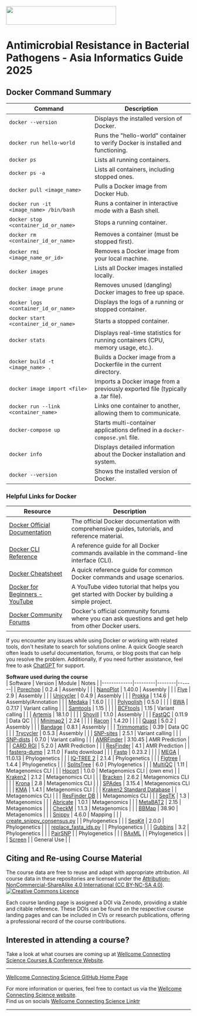 # <img src="https://coursesandconferences.wellcomeconnectingscience.org/wp-content/themes/wcc_courses_and_conferences/dist/assets/svg/logo.svg" width="300" height="50"> 
# Antimicrobial Resistance in Bacterial Pathogens - Asia Informatics Guide 2025


## Docker Command Summary 
| Command                                | Description                                                                                           |
|----------------------------------------|-------------------------------------------------------------------------------------------------------|
| `docker --version`                     | Displays the installed version of Docker.                                                              |
| `docker run hello-world`               | Runs the "hello-world" container to verify Docker is installed and functioning.                        |
| `docker ps`                            | Lists all running containers.                                                                          |
| `docker ps -a`                         | Lists all containers, including stopped ones.                                                          |
| `docker pull <image_name>`             | Pulls a Docker image from Docker Hub.                                                                  |
| `docker run -it <image_name> /bin/bash` | Runs a container in interactive mode with a Bash shell.                                                |
| `docker stop <container_id_or_name>`   | Stops a running container.                                                                            |
| `docker rm <container_id_or_name>`     | Removes a container (must be stopped first).                                                           |
| `docker rmi <image_name_or_id>`        | Removes a Docker image from your local machine.                                                       |
| `docker images`                        | Lists all Docker images installed locally.                                                             |
| `docker image prune`                   | Removes unused (dangling) Docker images to free up space.                                             |
| `docker logs <container_id_or_name>`   | Displays the logs of a running or stopped container.                                                   |
| `docker start <container_id_or_name>`  | Starts a stopped container.                                                                           |
| `docker stats`                         | Displays real-time statistics for running containers (CPU, memory usage, etc.).                       |
| `docker build -t <image_name> .`       | Builds a Docker image from a Dockerfile in the current directory.                                      |
| `docker image import <file>`           | Imports a Docker image from a previously exported file (typically a .tar file).                                      |
| `docker run --link <container_name>`   | Links one container to another, allowing them to communicate.                                          |
| `docker-compose up`                    | Starts multi-container applications defined in a `docker-compose.yml` file.                           |
| `docker info`                          | Displays detailed information about the Docker installation and system.                               |
| `docker --version`                     | Shows the installed version of Docker.                                                                 |

### Helpful Links for Docker

| Resource | Description |
|----------|-------------|
| [Docker Official Documentation](https://docs.docker.com/) | The official Docker documentation with comprehensive guides, tutorials, and reference material. |
| [Docker CLI Reference](https://docs.docker.com/engine/reference/commandline/docker/) | A reference guide for all Docker commands available in the command-line interface (CLI). |
| [Docker Cheatsheet](https://dockerlabs.collabnix.com/docker/cheatsheet/) | A quick reference guide for common Docker commands and usage scenarios. |
| [Docker for Beginners - YouTube](https://www.youtube.com/watch?v=3c-iBn73dDE) | A YouTube video tutorial that helps you get started with Docker by building a simple project. |
| [Docker Community Forums](https://forums.docker.com/) | Docker's official community forums where you can ask questions and get help from other Docker users. |

If you encounter any issues while using Docker or working with related tools, don't hesitate to search for solutions online. A quick Google search often leads to useful documentation, forums, or blog posts that can help you resolve the problem. Additionally, if you need further assistance, feel free to ask [ChatGPT](https://chatgpt.com/) for support. 

**Software used during the course**      
| Software | Version | Module | Notes |
|-------------|---------|--------|-------|
| [Porechop](https://github.com/rrwick/Porechop) | 0.2.4 | Assembly | |
| [NanoPlot](https://github.com/wdecoster/NanoPlot) | 1.40.0 | Assembly | |
| [Flye](https://github.com/fenderglass/Flye) | 2.9 | Assembly | |
| [Unicycler](https://github.com/rrwick/Unicycler) | 0.4.9 | Assembly | |
| [Prokka](https://github.com/tseemann/prokka) | 1.14.6 | Assembly/Annotation | |
| [Medaka](https://github.com/nanoporetech/medaka) | 1.6.0 | | |
| [Polypolish](https://github.com/rrwick/Polypolish/wiki/Installation) | 0.5.0 | | |
| [BWA](https://sourceforge.net/projects/bio-bwa/files/) | 0.7.17 | Variant calling | |
| [Samtools](https://sourceforge.net/projects/samtools/files/samtools/) | 1.15 | | |
| [BCFtools](https://sourceforge.net/projects/samtools/files/samtools/) | 1.15 | Variant calling | |
| [Artemis](https://www.sanger.ac.uk/tool/artemis/) | 18.1.0 | | |
| [Shovill](https://github.com/tseemann/shovill) | 1.1.0 | Assembly | |
| [FastQC](https://www.bioinformatics.babraham.ac.uk/projects/fastqc/) | 0.11.9 | Data QC | |
| [Minimap2](https://github.com/lh3/minimap2) | 2.24 | | |
| [Racon](https://github.com/isovic/racon) | 1.4.20 | | |
| [Quast](https://quast.sourceforge.net/install.html) | 5.0.2 | Assembly | |
| [Bandage](http://rrwick.github.io/Bandage/) | 0.8.1 | Assembly | |
| [Trimmomatic](http://www.usadellab.org/cms/?page=trimmomatic) | 0.39 | Data QC | |
| [Trycycler](https://github.com/rrwick/Trycycler) | 0.5.3 | Assembly | |
| [SNP-sites](https://github.com/sanger-pathogens/snp-sites) | 2.5.1 | Variant calling | |
| [SNP-dists](https://github.com/tseemann/snp-dists) | 0.7.0 | Variant calling | |
| [AMRFinder](https://www.ncbi.nlm.nih.gov/pathogens/antimicrobial-resistance/AMRFinder/) | 3.10.45 | AMR Prediction | |
| [CARD RGI](https://github.com/arpcard/rgi) | 5.2.0 | AMR Prediction | |
| [ResFinder](https://bitbucket.org/genomicepidemiology/resfinder/src/master/) | 4.1 | AMR Prediction | |
| [fasterq-dump](https://github.com/ncbi/sra-tools) | 2.11.0 | Fastq download | |
| [Fastp](https://github.com/OpenGene/fastp) | 0.23.2 | | |
| [MEGA](https://www.megasoftware.net/) | 11.0.13 | Phylogenetics | |
| [IQ-TREE 2](http://www.iqtree.org/) | 2.1.4 | Phylogenetics | |
| [Figtree](http://tree.bio.ed.ac.uk/software/figtree/) | 1.4.4 | Phylogenetics | |
| [SplitsTree](https://software-ab.cs.uni-tuebingen.de/download/splitstree6/welcome.html) | 6.0 | Phylogenetics | |
| [MultiQC](https://multiqc.info/modules/) | 1.11 | Metagenomics CLI | |
| [Hocort](https://github.com/ignasrum/hocort) | 1.0.0 | Metagenomics CLI | (own env) |
| [Kraken2](https://github.com/DerrickWood/kraken2) | 2.1.2 | Metagenomics CLI | |
| [Bracken](https://ccb.jhu.edu/software/bracken/) | 2.6.2 | Metagenomics CLI | |
| [Krona](https://github.com/marbl/Krona) | 2.8 | Metagenomics CLI | |
| [SPAdes](https://github.com/ablab/spades) | 3.15.4 | Metagenomics CLI | |
| [KMA](https://anaconda.org/bioconda/kma) | 1.4.1 | Metagenomics CLI | |
| [Kraken2 Standard Database](https://benlangmead.github.io/aws-indexes/k2) | | Metagenomics CLI | |
| [ResFinder DB](https://bitbucket.org/genomicepidemiology/resfinder/src/master/) | | Metagenomics CLI | |
| [SeqTK](https://github.com/lh3/seqtk) | 1.3 | Metagenomics | |
| [Abricate](https://github.com/tseemann/abricate) | 1.0.1 | Metagenomics | |
| [MetaBAT2](https://bitbucket.org/berkeleylab/metabat/src/master/) | 2.15 | Metagenomics | |
| [CheckM](https://github.com/Ecogenomics/CheckM) | 1.1.3 | Metagenomics | |
| [BBMap](https://sourceforge.net/projects/bbmap/) | 38.90 | Metagenomics | |
| [Snippy](https://github.com/tseemann/snippy) | 4.6.0 | Mapping | |
| [create_snippy_consensus.py](https://github.com/francesccoll/scripts/blob/main/create_snippy_consensus.py) | | Phylogenetics | |
| [SeqKit](https://bioinf.shenwei.me/seqkit/) | 2.0.0 | Phylogenetics | |
| [replace_fasta_ids.py](https://github.com/francesccoll/scripts/blob/main/replace_fasta_ids.py) | | Phylogenetics | |
| [Gubbins](https://github.com/nickjcroucher/gubbins) | 3.2 | Phylogenetics | |
| [PairSNP](https://github.com/gtonkinhill/pairsnp) | | Phylogenetics | |
| [RAxML](https://cme.h-its.org/exelixis/web/software/raxml/index.html) | | Phylogenetics | |
| [Screen](https://www.gnu.org/software/screen/) | | General Use | |

## Citing and Re-using Course Material

The course data are free to reuse and adapt with appropriate attribution. All course data in these repositories are licensed under the <a rel="license" href="https://creativecommons.org/licenses/by-nc-sa/4.0/">Attribution-NonCommercial-ShareAlike 4.0 International (CC BY-NC-SA 4.0)</a>. <a rel="license" href="http://creativecommons.org/licenses/by/4.0/"><img alt="Creative Commons Licence" style="border-width:0" src="https://i.creativecommons.org/l/by-nc-sa/4.0/88x31.png" /></a><br /> 

Each course landing page is assigned a DOI via Zenodo, providing a stable and citable reference. These DOIs can be found on the respective course landing pages and can be included in CVs or research publications, offering a professional record of the course contributions.

## Interested in attending a course?

Take a look at what courses are coming up at [Wellcome Connecting Science Courses & Conference Website](https://coursesandconferences.wellcomeconnectingscience.org/our-events/).

---

[Wellcome Connecting Science GitHub Home Page](https://github.com/WCSCourses) 

For more information or queries, feel free to contact us via the [Wellcome Connecting Science website](https://coursesandconferences.wellcomeconnectingscience.org).<br /> 
Find us on socials [Wellcome Connecting Science Linktr](https://linktr.ee/eventswcs)

---
